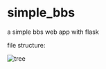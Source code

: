 # simple_bbs
a simple bbs web app with flask

file structure:

![tree](https://user-images.githubusercontent.com/94405166/149870588-3f966303-a54d-4ef3-95ec-188534c472a6.png)

